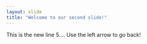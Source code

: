 ```yaml
---
layout: slide
title: "Welcome to our second slide!"
---
```

This is the new line 5....
Use the left arrow to go back!
